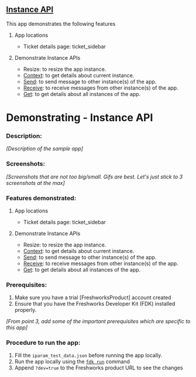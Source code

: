 ## [Instance API](https://developers.freshdesk.com/v2/docs/instance-api/)

This app demonstrates the following features

1. App locations

   - Ticket details page: ticket_sidebar

2. Demonstrate Instance APIs
   - Resize: to resize the app instance.
   - [Context](https://developers.freshdesk.com/v2/docs/instance-api/#context): to get details about current instance.
   - [Send](https://developers.freshdesk.com/v2/docs/instance-api/#send): to send message to other instance(s) of the app.
   - [Receive](https://developers.freshdesk.com/v2/docs/instance-api/#receive): to receive messages from other instance(s) of the app.
   - [Get](https://developers.freshdesk.com/v2/docs/instance-api/#get): to get details about all instances of the app.

# Demonstrating - Instance API

### Description:

_[Description of the sample app]_

### Screenshots:

_[Screenshots that are not too big/small. Gifs are best. Let's just stick to 3 screenshots at the max]_

### Features demonstrated:

1. App locations

   - Ticket details page: ticket_sidebar

2. Demonstrate Instance APIs
   - Resize: to resize the app instance.
   - [Context](https://developers.freshdesk.com/v2/docs/instance-api/#context): to get details about current instance.
   - [Send](https://developers.freshdesk.com/v2/docs/instance-api/#send): to send message to other instance(s) of the app.
   - [Receive](https://developers.freshdesk.com/v2/docs/instance-api/#receive): to receive messages from other instance(s) of the app.
   - [Get](https://developers.freshdesk.com/v2/docs/instance-api/#get): to get details about all instances of the app.

### Prerequisites:

1. Make sure you have a trial [FreshworksProduct] account created
2. Ensure that you have the Freshworks Developer Kit (FDK) installed properly.

_[From point 3, add some of the important prerequisites which are specific to this app]_

### Procedure to run the app:

1. Fill the `iparam_test_data.json` before running the app locally.
2. Run the app locally using the [`fdk run`](https://developers.freshchat.com/v2/docs/freshworks-cli/#run) command
3. Append `?dev=true` to the Freshworks product URL to see the changes
